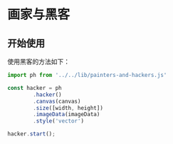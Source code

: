 # 画家与黑客

## 开始使用

使用黑客的方法如下：

```js
import ph from '../../lib/painters-and-hackers.js'

const hacker = ph
        .hacker()
        .canvas(canvas)
        .size([width, height])
        .imageData(imageData)
        .style('vector')

hacker.start();

```
